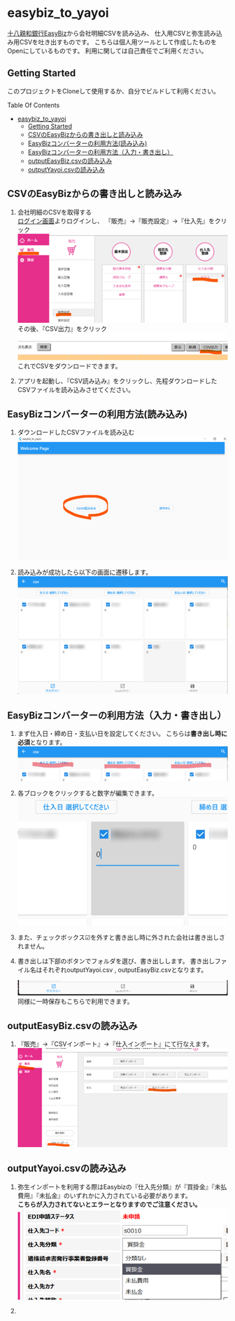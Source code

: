 # easybiz_to_yayoi

[十八親和銀行EasyBiz](https://www.easybiz.18shinwabank.co.jp/)から会社明細CSVを読み込み、
仕入用CSVと弥生読み込み用CSVを吐き出すものです。
こちらは個人用ツールとして作成したものをOpenにしているものです。
利用に関しては自己責任でご利用ください。

## Getting Started

このプロジェクトをCloneして使用するか、自分でビルドして利用ください。

Table Of Contents
- [easybiz_to_yayoi](#easybiz_to_yayoi)
  - [Getting Started](#getting-started)
  - [CSVのEasyBizからの書き出しと読み込み](#csvのeasybizからの書き出しと読み込み)
  - [EasyBizコンバーターの利用方法(読み込み)](#easybizコンバーターの利用方法読み込み)
  - [EasyBizコンバーターの利用方法（入力・書き出し）](#easybizコンバーターの利用方法入力書き出し)
  - [outputEasyBiz.csvの読み込み](#outputeasybizcsvの読み込み)
  - [outputYayoi.csvの読み込み](#outputyayoicsvの読み込み)

## CSVのEasyBizからの書き出しと読み込み

1. 会社明細のCSVを取得する  
   [ログイン画面](https://portal.easybiz.18shinwabank.co.jp/login)よりログインし、
   『販売』→『販売設定』→『仕入先』をクリック
   ![sample](./lib/sample/ss1.png)
   その後、『CSV出力』をクリック
   ![ss2](./lib/sample/ss3.png)
   これでCSVをダウンロードできます。  

1. アプリを起動し、『CSV読み込み』をクリックし、先程ダウンロードしたCSVファイルを読み込みさせてください。  

## EasyBizコンバーターの利用方法(読み込み)

1. ダウンロードしたCSVファイルを読み込む  
   ![](./lib/sample/ss4.png)

1. 読み込みが成功したら以下の画面に遷移します。
   ![](./lib/sample/ss6.png)

## EasyBizコンバーターの利用方法（入力・書き出し）

1. まず仕入日・締め日・支払い日を設定してください。
   こちらは<b>書き出し時に必須</b>となります。
   ![](./lib/sample/ss7.png)

1. 各ブロックをクリックすると数字が編集できます。
   ![](./lib/sample/ss8.png)
1. また、チェックボックス☑を外すと書き出し時に外された会社は書き出しされません。

1. 書き出しは下部のボタンでフォルダを選び、書き出しします。
   書き出しファイル名はそれぞれoutputYayoi.csv , outputEasyBiz.csvとなります。

   ![](./lib/sample/ss9.png)
   同様に一時保存もこちらで利用できます。

## outputEasyBiz.csvの読み込み

1. 『販売』→『CSVインポート』→『仕入インポート』にて行なえます。
   ![](./lib/sample/ss10.png)

## outputYayoi.csvの読み込み

1. 弥生インポートを利用する際はEasybizの『仕入先分類』が『買掛金』『未払費用』『未払金』のいずれかに入力されている必要があります。  
<b>こちらが入力されてないとエラーとなりますのでご注意ください。</b>
   ![](./lib/sample/ss11.png)

1. 